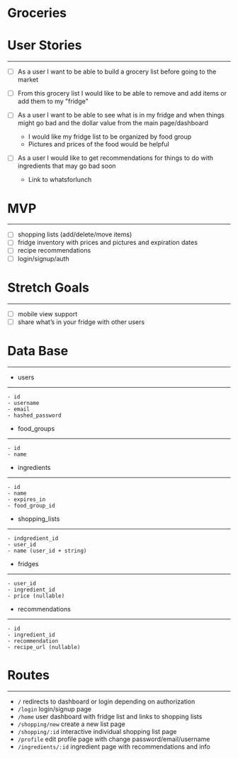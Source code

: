 # Groceries

# User Stories
----------------

- [ ] As a user I want to be able to build a grocery list before going to the market

- [ ] From this grocery list I would like to be able to remove and add items or add them to my "fridge"

- [ ] As a user I want to be able to see what is in my fridge and when things might go bad and the dollar value from the main page/dashboard
    - I would like my fridge list to be organized by food group
    - Pictures and prices of the food would be helpful

- [ ] As a user I would like to get recommendations for things to do with ingredients that may go bad soon
    - Link to whatsforlunch


# MVP
------
- [ ] shopping lists (add/delete/move items)
- [ ] fridge inventory with prices and pictures and expiration dates
- [ ] recipe recommendations
- [ ] login/signup/auth

# Stretch Goals
---------------
- [ ] mobile view support
- [ ] share what’s in your fridge with other users

# Data Base
-------------

- users
---------------------
    - id
    - username
    - email
    - hashed_password

- food_groups
---------------------
    - id
    - name

- ingredients
---------------------
    - id
    - name
    - expires_in
    - food_group_id

- shopping_lists
----------------------
    - indgredient_id
    - user_id
    - name (user_id + string)

- fridges
------------------
    - user_id
    - ingredient_id
    - price (nullable)

- recommendations
--------------------
    - id
    - ingredient_id
    - recommendation
    - recipe_url (nullable)


# Routes
----------
- `/` redirects to dashboard or login depending on authorization
- `/login` login/signup page
- `/home` user dashboard with fridge list and links to shopping lists
- `/shopping/new` create a new list page
- `/shopping/:id` interactive individual shopping list page
- `/profile` edit profile page with change password/email/username
- `/ingredients/:id` ingredient page with recommendations and info

